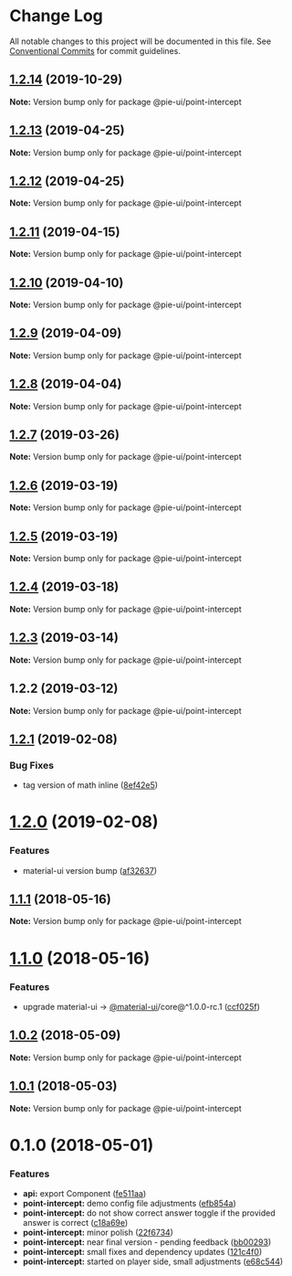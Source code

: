 # Change Log

All notable changes to this project will be documented in this file.
See [Conventional Commits](https://conventionalcommits.org) for commit guidelines.

## [1.2.14](https://github.com/pie-framework/pie-ui/compare/@pie-ui/point-intercept@1.2.13...@pie-ui/point-intercept@1.2.14) (2019-10-29)

**Note:** Version bump only for package @pie-ui/point-intercept





## [1.2.13](https://github.com/pie-framework/pie-ui/compare/@pie-ui/point-intercept@1.2.12...@pie-ui/point-intercept@1.2.13) (2019-04-25)

**Note:** Version bump only for package @pie-ui/point-intercept





## [1.2.12](https://github.com/pie-framework/pie-ui/compare/@pie-ui/point-intercept@1.2.11...@pie-ui/point-intercept@1.2.12) (2019-04-25)

**Note:** Version bump only for package @pie-ui/point-intercept





## [1.2.11](https://github.com/pie-framework/pie-ui/compare/@pie-ui/point-intercept@1.2.10...@pie-ui/point-intercept@1.2.11) (2019-04-15)

**Note:** Version bump only for package @pie-ui/point-intercept





## [1.2.10](https://github.com/pie-framework/pie-ui/compare/@pie-ui/point-intercept@1.2.9...@pie-ui/point-intercept@1.2.10) (2019-04-10)

**Note:** Version bump only for package @pie-ui/point-intercept





## [1.2.9](https://github.com/pie-framework/pie-ui/compare/@pie-ui/point-intercept@1.2.8...@pie-ui/point-intercept@1.2.9) (2019-04-09)

**Note:** Version bump only for package @pie-ui/point-intercept





## [1.2.8](https://github.com/pie-framework/pie-ui/compare/@pie-ui/point-intercept@1.2.7...@pie-ui/point-intercept@1.2.8) (2019-04-04)

**Note:** Version bump only for package @pie-ui/point-intercept





## [1.2.7](https://github.com/pie-framework/pie-ui/compare/@pie-ui/point-intercept@1.2.6...@pie-ui/point-intercept@1.2.7) (2019-03-26)

**Note:** Version bump only for package @pie-ui/point-intercept





## [1.2.6](https://github.com/pie-framework/pie-ui/compare/@pie-ui/point-intercept@1.2.5...@pie-ui/point-intercept@1.2.6) (2019-03-19)

**Note:** Version bump only for package @pie-ui/point-intercept





## [1.2.5](https://github.com/pie-framework/pie-ui/compare/@pie-ui/point-intercept@1.2.4...@pie-ui/point-intercept@1.2.5) (2019-03-19)

**Note:** Version bump only for package @pie-ui/point-intercept





## [1.2.4](https://github.com/pie-framework/pie-ui/compare/@pie-ui/point-intercept@1.2.3...@pie-ui/point-intercept@1.2.4) (2019-03-18)

**Note:** Version bump only for package @pie-ui/point-intercept





## [1.2.3](https://github.com/pie-framework/pie-ui/compare/@pie-ui/point-intercept@1.2.2...@pie-ui/point-intercept@1.2.3) (2019-03-14)

**Note:** Version bump only for package @pie-ui/point-intercept





## 1.2.2 (2019-03-12)

**Note:** Version bump only for package @pie-ui/point-intercept





## [1.2.1](https://github.com/pie-framework/pie-ui/compare/@pie-ui/point-intercept@1.2.0...@pie-ui/point-intercept@1.2.1) (2019-02-08)


### Bug Fixes

* tag version of math inline ([8ef42e5](https://github.com/pie-framework/pie-ui/commit/8ef42e5))





# [1.2.0](https://github.com/pie-framework/pie-ui/compare/@pie-ui/point-intercept@1.1.1...@pie-ui/point-intercept@1.2.0) (2019-02-08)


### Features

* material-ui version bump ([af32637](https://github.com/pie-framework/pie-ui/commit/af32637))





<a name="1.1.1"></a>
## [1.1.1](https://github.com/pie-framework/pie-ui/compare/@pie-ui/point-intercept@1.1.0...@pie-ui/point-intercept@1.1.1) (2018-05-16)




**Note:** Version bump only for package @pie-ui/point-intercept

<a name="1.1.0"></a>
# [1.1.0](https://github.com/pie-framework/pie-ui/compare/@pie-ui/point-intercept@1.0.2...@pie-ui/point-intercept@1.1.0) (2018-05-16)


### Features

* upgrade material-ui -> [@material-ui](https://github.com/material-ui)/core@^1.0.0-rc.1 ([ccf025f](https://github.com/pie-framework/pie-ui/commit/ccf025f))




<a name="1.0.2"></a>
## [1.0.2](https://github.com/pie-framework/pie-ui/compare/@pie-ui/point-intercept@1.0.1...@pie-ui/point-intercept@1.0.2) (2018-05-09)




**Note:** Version bump only for package @pie-ui/point-intercept

<a name="1.0.1"></a>
## [1.0.1](https://github.com/pie-framework/pie-ui/compare/@pie-ui/point-intercept@1.0.0...@pie-ui/point-intercept@1.0.1) (2018-05-03)




**Note:** Version bump only for package @pie-ui/point-intercept

<a name="0.1.0"></a>
# 0.1.0 (2018-05-01)


### Features

* **api:** export Component ([fe511aa](https://github.com/pie-framework/pie-ui/commit/fe511aa))
* **point-intercept:** demo config file adjustments ([efb854a](https://github.com/pie-framework/pie-ui/commit/efb854a))
* **point-intercept:** do not show correct answer toggle if the provided answer is correct ([c18a69e](https://github.com/pie-framework/pie-ui/commit/c18a69e))
* **point-intercept:** minor polish ([22f6734](https://github.com/pie-framework/pie-ui/commit/22f6734))
* **point-intercept:** near final version - pending feedback ([bb00293](https://github.com/pie-framework/pie-ui/commit/bb00293))
* **point-intercept:** small fixes and dependency updates ([121c4f0](https://github.com/pie-framework/pie-ui/commit/121c4f0))
* **point-intercept:** started on player side, small adjustments ([e68c544](https://github.com/pie-framework/pie-ui/commit/e68c544))

